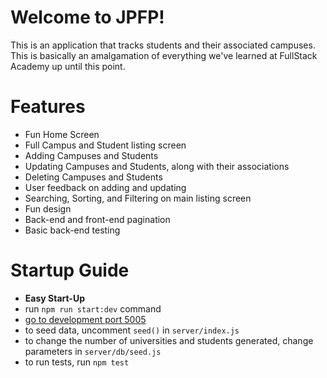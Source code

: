 # Welcome to JPFP!

This is an application that tracks students and their
associated campuses. This is basically an amalgamation
of everything we've learned at FullStack Academy up until
this point.

# Features

-   Fun Home Screen
-   Full Campus and Student listing screen
-   Adding Campuses and Students
-   Updating Campuses and Students, along with their associations
-   Deleting Campuses and Students
-   User feedback on adding and updating
-   Searching, Sorting, and Filtering on main listing screen
-   Fun design
-   Back-end and front-end pagination
-   Basic back-end testing

# Startup Guide

-   **Easy Start-Up**
-   run `npm run start:dev` command
-   [go to development port 5005](http://localhost:5005)
-   to seed data, uncomment `seed()` in `server/index.js`
-   to change the number of universities and students generated, change parameters in `server/db/seed.js`
-   to run tests, run `npm test`
